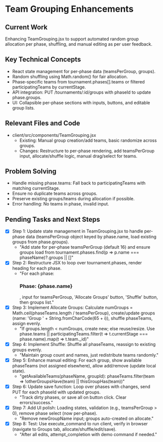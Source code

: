 # Team Grouping Enhancements

## Current Work
Enhancing TeamGrouping.jsx to support automated random group allocation per phase, shuffling, and manual editing as per user feedback.

## Key Technical Concepts
- React state management for per-phase data (teamsPerGroup, groups).
- Random shuffling using Math.random() for fair allocation.
- Phase-specific teams from tournament.phases[].teams or filtered participatingTeams by currentStage.
- API integration: PUT /tournaments/:id/groups with phaseId to update phase.groups.
- UI: Collapsible per-phase sections with inputs, buttons, and editable group lists.

## Relevant Files and Code
- client/src/components/TeamGrouping.jsx
  - Existing: Manual group creation/add teams, basic randomize across groups.
  - Changes: Restructure to per-phase rendering, add teamsPerGroup input, allocate/shuffle logic, manual drag/select for teams.

## Problem Solving
- Handle missing phase.teams: Fall back to participatingTeams with matching currentStage.
- Ensure no duplicate teams across groups.
- Preserve existing groups/teams during allocation if possible.
- Error handling: No teams in phase, invalid input.

## Pending Tasks and Next Steps
- [x] Step 1: Update state management in TeamGrouping.jsx to handle per-phase data (teamsPerGroup object keyed by phase.name, load existing groups from phase.groups).
  - "Add state for per-phase teamsPerGroup (default 16) and ensure groups load from tournament.phases.find(p => p.name === phaseName)?.groups || []"
- [x] Step 2: Restructure JSX to loop over tournament.phases, render heading for each phase.
  - "For each phase: <h3>Phase: {phase.name}</h3>, input for teamsPerGroup, 'Allocate Groups' button, 'Shuffle' button, then groups list."
- [x] Step 3: Implement Allocate Groups: Calculate numGroups = Math.ceil(phaseTeams.length / teamsPerGroup), create/update groups (name: 'Group ' + String.fromCharCode(65 + i)), shuffle phaseTeams, assign evenly.
  - "If groups.length < numGroups, create new; else reuse/resize. Use phase.teams || participatingTeams.filter(t => t.currentStage === phase.name).map(t => t.team._id)"
- [x] Step 4: Implement Shuffle: Shuffle all phaseTeams, reassign to existing groups evenly.
  - "Maintain group count and names, just redistribute teams randomly."
- [x] Step 5: Enhance manual editing: For each group, show available phaseTeams (not assigned elsewhere), allow add/remove (update local state).
  - "getAvailableTeams(phaseName, groupId): phaseTeams.filter(team => !otherGroupsHave(team) || thisGroupHas(team))"
- [x] Step 6: Update save function: Loop over phases with changes, send PUT for each phaseId with updated groups.
  - "Track dirty phases, or save all on button click. Clear errors/success."
- [x] Step 7: Add UI polish: Loading states, validation (e.g., teamsPerGroup > 0), remove phase select (now per-phase).
  - "Remove newGroupName input; groups auto-created on allocate."
- [x] Step 8: Test: Use execute_command to run client, verify in browser (navigate to Groups tab, allocate/shuffle/edit/save).
  - "After all edits, attempt_completion with demo command if needed."
